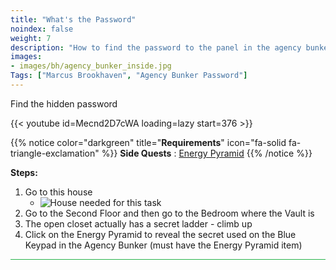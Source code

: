 ```yaml
---
title: "What's the Password"
noindex: false
weight: 7
description: "How to find the password to the panel in the agency bunker."
images:
- images/bh/agency_bunker_inside.jpg
Tags: ["Marcus Brookhaven", "Agency Bunker Password"]
---
```


Find the hidden password

{{< youtube id=Mecnd2D7cWA loading=lazy start=376 >}}

{{% notice color="darkgreen" title="**Requirements**" icon="fa-solid fa-triangle-exclamation"  %}}
**Side Quests** : [Energy Pyramid](lore/special_tools/energy_pyramid)
{{% /notice %}}


**Steps:**

1. Go to this house
	- ![House needed for this task](/images/bh/whats-the-password-house.jpg)
2. Go to the Second Floor and then go to the Bedroom where the Vault is
3. The open closet actually has a secret ladder - climb up
4. Click on the Energy Pyramid to reveal the secret used on the Blue Keypad in the Agency Bunker (must have the Energy Pyramid item)

 
<hr style="background-color: #28b44c" size=8>
 